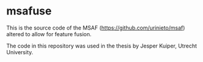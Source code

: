 # msafuse
This is the source code of the MSAF (https://github.com/urinieto/msaf) altered to allow for feature fusion.

The code in this repository was used in the thesis by Jesper Kuiper, Utrecht University. 
